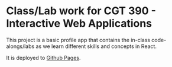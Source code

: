 # Class/Lab work for CGT 390 - Interactive Web Applications

This project is a basic profile app that contains the in-class code-alongs/labs as we learn different skills and concepts in React.

It is deployed to [Github Pages](https://samuelkroot.github.io/skroot-profile-app/#/).
